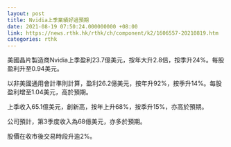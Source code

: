 ```yaml
---
layout: post
title: Nvidia上季業績好過預期
date: 2021-08-19 07:50:24.000000000 +08:00
link: https://news.rthk.hk/rthk/ch/component/k2/1606557-20210819.htm
categories: rthk
---
```


美國晶片製造商Nvidia上季盈利23.7億美元，按年大升2.8倍，按季升24%。每股盈利升至0.94美元。	 

以非美國通用會計準則計算，盈利26.2億美元，按年升92%，按季升14%。每股盈利增至1.04美元，高於預期。

上季收入65.1億美元，創新高，按年上升68%，按季升15%，亦高於預期。

公司預計，第3季度收入為68億美元，亦多於預期。

股價在收市後交易時段升逾2%。
